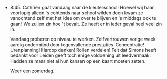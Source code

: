- 8:45. Cathrien gaat vandaag naar de kleuterschool! Hoewel wij haar voorlopig alleen 's cohtends naar school wilden doen kwam ze vanochtend zelf met het idee om over te blijven en 's middags ook te gaan! We zullen zin hoe 't bevalt. Ze heeft er in ieder geval heel veel zin in. 
  
  Vandaag proberen op niveau te werken. Zelfvertrouwen vorige week aardig ondermijnd door tegenvallende prestaties. Concentratie! Urenplanning! Hardop denken! Rollen verdelen! Feit dat Simons heeft bedankt voor Leiden geeft toch enige voldoening uit leedvermaak. Hadden ze maar niet al hun kansen op een kaart moeten zetten.
  
  Weer een zomerdag.